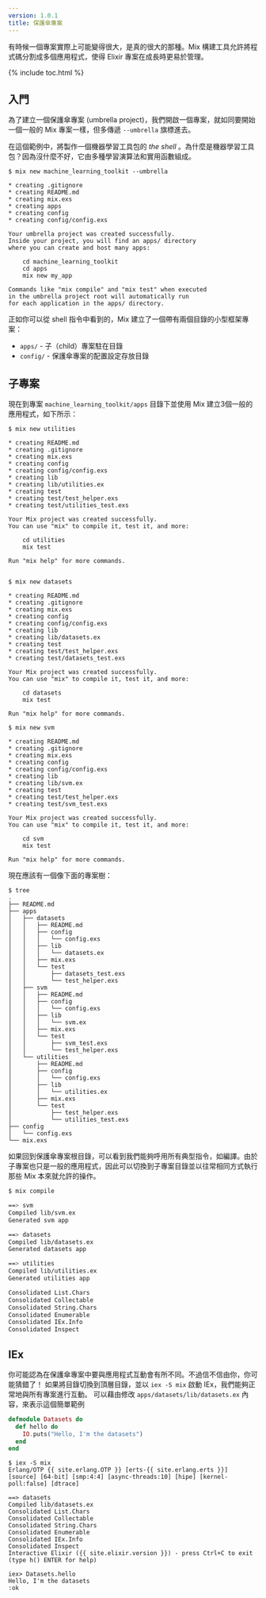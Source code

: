 ```yaml
---
version: 1.0.1
title: 保護傘專案
---
```


有時候一個專案實際上可能變得很大，是真的很大的那種。Mix 構建工具允許將程式碼分割成多個應用程式，使得 Elixir 專案在成長時更易於管理。

{% include toc.html %}

## 入門

為了建立一個保護傘專案 (umbrella project)，我們開啟一個專案，就如同要開始一個一般的 Mix 專案一樣，但多傳遞 `--umbrella` 旗標進去。

在這個範例中，將製作一個機器學習工具包的 *the shell* 。為什麼是機器學習工具包？因為沒什麼不好，它由多種學習演算法和實用函數組成。

```shell
$ mix new machine_learning_toolkit --umbrella

* creating .gitignore
* creating README.md
* creating mix.exs
* creating apps
* creating config
* creating config/config.exs

Your umbrella project was created successfully.
Inside your project, you will find an apps/ directory
where you can create and host many apps:

    cd machine_learning_toolkit
    cd apps
    mix new my_app

Commands like "mix compile" and "mix test" when executed
in the umbrella project root will automatically run
for each application in the apps/ directory.
```

正如你可以從 shell 指令中看到的，Mix 建立了一個帶有兩個目錄的小型框架專案：

  - `apps/` - 子（child）專案駐在目錄
  - `config/` - 保護傘專案的配置設定存放目錄


## 子專案

現在到專案 `machine_learning_toolkit/apps` 目錄下並使用 Mix 建立3個一般的應用程式，如下所示：

```shell
$ mix new utilities

* creating README.md
* creating .gitignore
* creating mix.exs
* creating config
* creating config/config.exs
* creating lib
* creating lib/utilities.ex
* creating test
* creating test/test_helper.exs
* creating test/utilities_test.exs

Your Mix project was created successfully.
You can use "mix" to compile it, test it, and more:

    cd utilities
    mix test

Run "mix help" for more commands.


$ mix new datasets

* creating README.md
* creating .gitignore
* creating mix.exs
* creating config
* creating config/config.exs
* creating lib
* creating lib/datasets.ex
* creating test
* creating test/test_helper.exs
* creating test/datasets_test.exs

Your Mix project was created successfully.
You can use "mix" to compile it, test it, and more:

    cd datasets
    mix test

Run "mix help" for more commands.

$ mix new svm

* creating README.md
* creating .gitignore
* creating mix.exs
* creating config
* creating config/config.exs
* creating lib
* creating lib/svm.ex
* creating test
* creating test/test_helper.exs
* creating test/svm_test.exs

Your Mix project was created successfully.
You can use "mix" to compile it, test it, and more:

    cd svm
    mix test

Run "mix help" for more commands.
```

現在應該有一個像下面的專案樹：

```shell
$ tree
.
├── README.md
├── apps
│   ├── datasets
│   │   ├── README.md
│   │   ├── config
│   │   │   └── config.exs
│   │   ├── lib
│   │   │   └── datasets.ex
│   │   ├── mix.exs
│   │   └── test
│   │       ├── datasets_test.exs
│   │       └── test_helper.exs
│   ├── svm
│   │   ├── README.md
│   │   ├── config
│   │   │   └── config.exs
│   │   ├── lib
│   │   │   └── svm.ex
│   │   ├── mix.exs
│   │   └── test
│   │       ├── svm_test.exs
│   │       └── test_helper.exs
│   └── utilities
│       ├── README.md
│       ├── config
│       │   └── config.exs
│       ├── lib
│       │   └── utilities.ex
│       ├── mix.exs
│       └── test
│           ├── test_helper.exs
│           └── utilities_test.exs
├── config
│   └── config.exs
└── mix.exs
```

如果回到保護傘專案根目錄，可以看到我們能夠呼用所有典型指令，如編譯。由於子專案也只是一般的應用程式，因此可以切換到子專案目錄並以往常相同方式執行那些 Mix 本來就允許的操作。

```bash
$ mix compile

==> svm
Compiled lib/svm.ex
Generated svm app

==> datasets
Compiled lib/datasets.ex
Generated datasets app

==> utilities
Compiled lib/utilities.ex
Generated utilities app

Consolidated List.Chars
Consolidated Collectable
Consolidated String.Chars
Consolidated Enumerable
Consolidated IEx.Info
Consolidated Inspect
```

## IEx

你可能認為在保護傘專案中要與應用程式互動會有所不同。不過信不信由你，你可能猜錯了！
如果將目錄切換到頂層目錄，並以 `iex -S mix` 啟動 IEx，我們能夠正常地與所有專案進行互動。
可以藉由修改 `apps/datasets/lib/datasets.ex` 內容，來表示這個簡單範例

```elixir
defmodule Datasets do
  def hello do
    IO.puts("Hello, I'm the datasets")
  end
end
```

```shell
$ iex -S mix
Erlang/OTP {{ site.erlang.OTP }} [erts-{{ site.erlang.erts }}] [source] [64-bit] [smp:4:4] [async-threads:10] [hipe] [kernel-poll:false] [dtrace]

==> datasets
Compiled lib/datasets.ex
Consolidated List.Chars
Consolidated Collectable
Consolidated String.Chars
Consolidated Enumerable
Consolidated IEx.Info
Consolidated Inspect
Interactive Elixir ({{ site.elixir.version }}) - press Ctrl+C to exit (type h() ENTER for help)

iex> Datasets.hello
Hello, I'm the datasets
:ok
```
